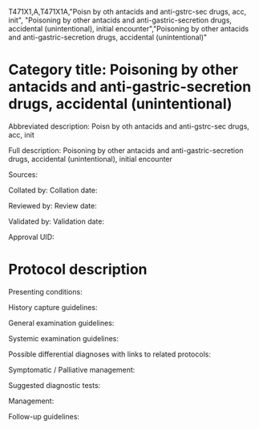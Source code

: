 T471X1,A,T471X1A,"Poisn by oth antacids and anti-gstrc-sec drugs, acc, init", "Poisoning by other antacids and anti-gastric-secretion drugs, accidental (unintentional), initial encounter","Poisoning by other antacids and anti-gastric-secretion drugs, accidental (unintentional)"
# Category title: Poisoning by other antacids and anti-gastric-secretion drugs, accidental (unintentional)

Abbreviated description: Poisn by oth antacids and anti-gstrc-sec drugs, acc, init

Full description: Poisoning by other antacids and anti-gastric-secretion drugs, accidental (unintentional), initial encounter

Sources:

Collated by:
Collation date:

Reviewed by:
Review date:

Validated by:
Validation date:

Approval UID:

# Protocol description

Presenting conditions:

History capture guidelines:

General examination guidelines:

Systemic examination guidelines:

Possible differential diagnoses with links to related protocols:

Symptomatic / Palliative management:

Suggested diagnostic tests:

Management:

Follow-up guidelines:
